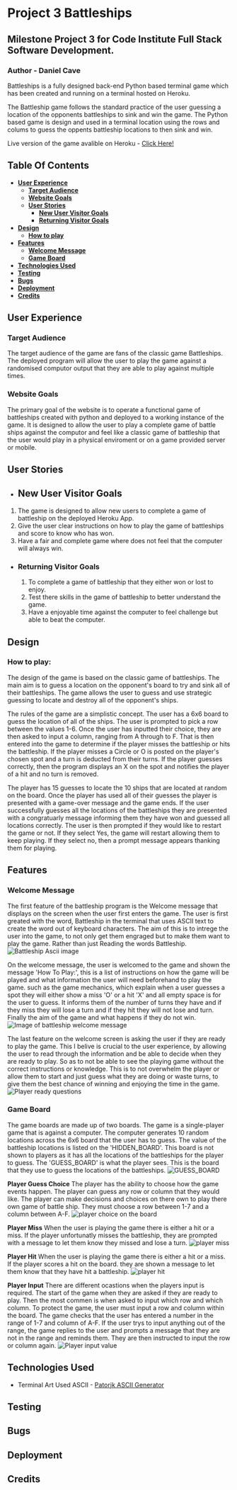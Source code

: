# **Project 3 Battleships**

## **Milestone Project 3 for Code Institute Full Stack Software Development.**
### Author - Daniel Cave

Battleships is a fully designed back-end Python based terminal game which has been created and running on a terminal hosted on Heroku.

The Battleship game follows the standard practice of the user guessing a location of the opponents battleships to sink and win the game. The Python based game is design and used in a terminal location using the rows and colums to guess the oppents battleship locations to then sink and win.

Live version of the game avalible on Heroku - <a href="https://p3-battleship-dc-6afed2473960.herokuapp.com/">Click Here!</a>

## Table Of Contents
* [**User Experience**](#user-experience)
    * [**Target Audience**](#target-audience)
    * [**Website Goals**](#website-goals)
    * [**User Stories**](#user-stories)
        * [**New User Visitor Goals**](#new-user-visitor-goals)
        * [**Returning Visitor Goals**](#returning-visitor-goals)
* [**Design**](#design)
    * [**How to play**](#how-to-play)
* [**Features**](#features)
    * [**Welcome Message**](#welcome-message)
    * [**Game Board**](#game-board)
* [**Technologies Used**](#technologies-used)
* [**Testing**](#testing)
* [**Bugs**](#bugs)
* [**Deployment**](#deployment)
* [**Credits**](#credits)

## **User Experience**
### **Target Audience**
The target audience of the game are fans of the classic game Battleships. The deployed program will allow the user to play the game against a randomised computor output that they are able to play against multiple times.

### **Website Goals**
The primary goal of the website is to operate a functional game of battleships created with python and deployed to a working instance of the game. It is designed to allow the user to play a complete game of battle ships against the computor and feel like a classic game of battleship that the user would play in a physical enviroment or on a game provided server or mobile.

## **User Stories**
- ## New User Visitor Goals
1. The game is designed to allow new users to complete a game of battleship on the deployed Heroku App.
2. Give the user clear instructions on how to play the game of battleships and score to know who has won.
3. Have a fair and complete game where does not feel that the computer will always win.

- ### Returning Visitor Goals
    1. To complete a game of battleship that they either won or lost to enjoy.
    2. Test there skills in the game of battleship to better understand the game.
    3. Have a enjoyable time against the computer to feel challenge but able to beat the computer.

## Design
### How to play:

The design of the game is based on the classic game of battleships. The main aim is to guess a location on the opponent's board to try and sink all of their battleships. The game allows the user to guess and use strategic guessing to locate and destroy all of the opponent's ships.

The rules of the game are a simplistic concept. The user has a 6x6 board to guess the location of all of the ships. The user is prompted to pick a row between the values 1-6. Once the user has inputted their choice, they are then asked to input a column, ranging from A through to F. That is then entered into the game to determine if the player misses the battleship or hits the battleship. If the player misses a Circle or O is posted on the player's chosen spot and a turn is deducted from their turns. If the player guesses correctly, then the program displays an X on the spot and notifies the player of a hit and no turn is removed.

The player has 15 guesses to locate the 10 ships that are located at random on the board. Once the player has used all of their guesses the player is presented with a game-over message and the game ends. If the user successfully guesses all the locations of the battleships they are presented with a congratuarly message informing them they have won and guessed all locations correctly. The user is then prompted if they would like to restart the game or not. If they select Yes, the game will restart allowing them to keep playing. If they select no, then a prompt message appears thanking them for playing.

## Features
### Welcome Message
The first feature of the battleship program is the Welcome message that displays on the screen when the user first enters the game. The user is first greated with the word, Battleship in the terminal that uses ASCII text to create the word out of keyboard characters. The aim of this is to intrege the user into the game, to not only get them engraged but to make them want to play the game. Rather than just Reading the words Battleship.
![Battleship Ascii image](/assets/readme/battleship-ascii.png)

On the welcome message, the user is welcomed to the game and shown the message 'How To Play:', this is a list of instructions on how the game will be played and what information the user will need beforehand to play the game. such as the game mechanics, which explain when a user guesses a spot they will either show a miss 'O' or a hit 'X' and all empty space is for the user to guess. It informs them of the number of turns they have and if they miss they will lose a turn and if they hit they will not lose and turn. Finally the aim of the game and what happens if they do not win.
![Image of battleship welcome message](/assets/readme/welcome-message.png)

The last feature on the welcome screen is asking the user if they are ready to play the game. This I belive is crucial to the user experience, by allowing the user to read through the information and be able to decide when they are ready to play. So as to not be able to see the playing game without the correct instructions or knowledge. This is to not overwhelm the player or allow them to start and just guess what they are doing or waste turns, to give them the best chance of winning and enjoying the time in the game.
![Player ready questions](/assets/readme/are-you-ready.png)

### Game Board
The game boards are made up of two boards. The game is a single-player game that is against a computer. The computer generates 10 random locations across the 6x6 board that the user has to guess. The value of the battleship locations is listed on the 'HIDDEN_BOARD'. This board is not shown to players as it has all the locations of the battleships for the player to guess. The 'GUESS_BOARD' is what the player sees. This is the board that they use to guess the locations of the battleships.
![GUESS_BOARD](/assets/readme/battleship-board.png)

**Player Guess Choice**
The player has the ability to choose how the game events happen. The player can guess any row or column that they would like. The player can make decisions and choices on there own to play there own game of battle ship. They must choose a row between 1-7 and a column between A-F.
![player choice on the board](/assets/readme/battleship-board.png)

**Player Miss**
When the user is playing the game there is either a hit or a miss. If the player unfortunatly misses the battleship, they are prompted with a message to let them know they missed and lose a turn.
![player miss](/assets/readme/player-miss.png)

**Player Hit**
When the user is playing the game there is either a hit or a miss. If the player scores a hit on the board. they are shown a message to let them know that they have hit a battleship. 
![player hit](/assets/readme/player-hit.png)

**Player Input**
There are different ocastions when the players input is required. The start of the game when they are asked if they are ready to play. Then the most commen is when asked to input which row and which column. To protect the game, the user must input a row and column within the board. The game checks that the user has entered a number in the range of 1-7 and column of A-F. If the user trys to input anything out of the range, the game replies to the user and prompts a message that they are not in the range and reminds them. They are then instructed to input the row or column again.
![Player input value](/assets/readme/incorrect-value.png)

## Technologies Used
- Terminal Art Used ASCII - <a href="https://patorjk.com/software/taag/#p=display&f=Slant&t=Battleship">Patorjk ASCII Generator</a>
## Testing

## Bugs

## Deployment

## Credits